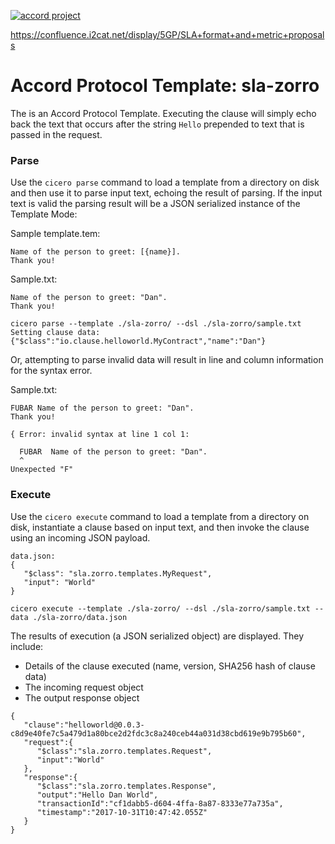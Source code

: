 [![accord project](https://img.shields.io/badge/powered%20by-accord%20project-19C6C8.svg)](https://www.accordproject.org/)

https://confluence.i2cat.net/display/5GP/SLA+format+and+metric+proposals

# Accord Protocol Template: sla-zorro

The is an Accord Protocol Template. Executing the clause will simply echo back the text that occurs after the string `Hello` prepended to text that is passed in the request.

### Parse

Use the `cicero parse` command to load a template from a directory on disk and then use it to parse input text, echoing the result of parsing. If the input text is valid the parsing result will be a JSON serialized instance of the Template Mode:

Sample template.tem:

```
Name of the person to greet: [{name}].
Thank you!
```

Sample.txt:

```
Name of the person to greet: "Dan".
Thank you!
```

```
cicero parse --template ./sla-zorro/ --dsl ./sla-zorro/sample.txt
Setting clause data: {"$class":"io.clause.helloworld.MyContract","name":"Dan"}
```

Or, attempting to parse invalid data will result in line and column information for the syntax error.

Sample.txt:

```
FUBAR Name of the person to greet: "Dan".
Thank you!
```

```
{ Error: invalid syntax at line 1 col 1:

  FUBAR  Name of the person to greet: "Dan".
  ^
Unexpected "F"
```

### Execute

Use the `cicero execute` command to load a template from a directory on disk, instantiate a clause based on input text, and then invoke the clause using an incoming JSON payload.

```
data.json:
{
   "$class": "sla.zorro.templates.MyRequest",
   "input": "World"
}
```

```
cicero execute --template ./sla-zorro/ --dsl ./sla-zorro/sample.txt --data ./sla-zorro/data.json
```

The results of execution (a JSON serialized object) are displayed. They include:

- Details of the clause executed (name, version, SHA256 hash of clause data)
- The incoming request object
- The output response object

```
{
   "clause":"helloworld@0.0.3-c8d9e40fe7c5a479d1a80bce2d2fdc3c8a240ceb44a031d38cbd619e9b795b60",
   "request":{
      "$class":"sla.zorro.templates.Request",
      "input":"World"
   },
   "response":{
      "$class":"sla.zorro.templates.Response",
      "output":"Hello Dan World",
      "transactionId":"cf1dabb5-d604-4ffa-8a87-8333e77a735a",
      "timestamp":"2017-10-31T10:47:42.055Z"
   }
}
```
